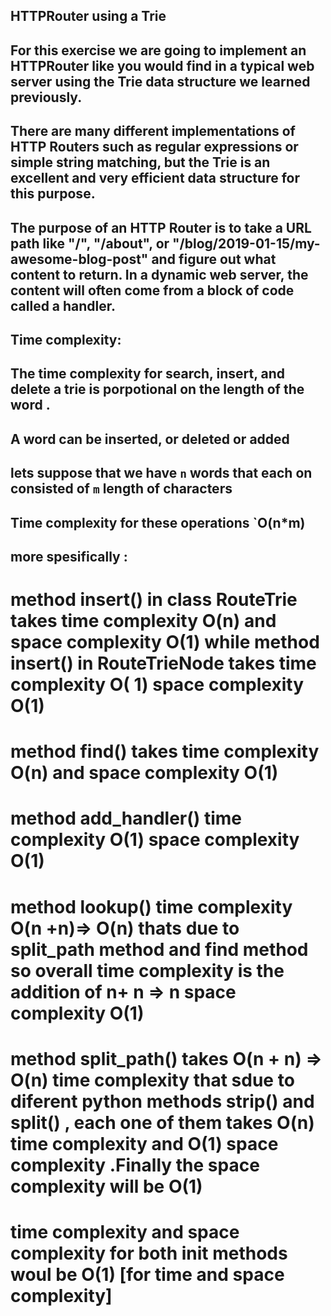 ## HTTPRouter using a Trie

## For this exercise we are going to implement an HTTPRouter like you would find in a typical web server using the Trie data structure we learned previously.

## There are many different implementations of HTTP Routers such as regular expressions or simple string matching, but the Trie is an excellent and very efficient data structure for this purpose.

## The purpose of an HTTP Router is to take a URL path like "/", "/about", or "/blog/2019-01-15/my-awesome-blog-post" and figure out what content to return. In a dynamic web server, the content will often come from a block of code called a handler.

## Time complexity:

## The time complexity for search, insert, and delete a trie is porpotional on the length of the word .

## A word can be inserted, or deleted or added

## lets suppose that we have `n` words that each on consisted of `m` length of characters

## Time complexity for these operations `O(n\*m)

## more spesifically :

# method insert() in class RouteTrie takes time complexity O(n) and space complexity O(1) while method insert() in RouteTrieNode takes time complexity O( 1) space complexity O(1)

# method find() takes time complexity O(n) and space complexity O(1)

# method add_handler() time complexity O(1) space complexity O(1)

# method lookup() time complexity O(n +n)=> O(n) thats due to split_path method and find method so overall time complexity is the addition of n+ n => n space complexity O(1)

# method split_path() takes O(n + n) => O(n) time complexity that sdue to diferent python methods strip() and split() , each one of them takes O(n) time complexity and O(1) space complexity .Finally the space complexity will be O(1)

# time complexity and space complexity for both init methods woul be O(1) [for time and space complexity]
